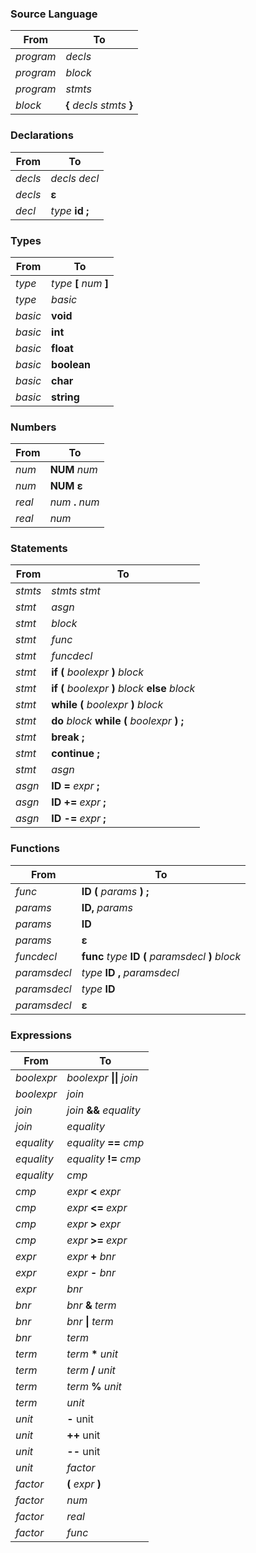 
### Source Language

| From | To |
| -- | -- |
| _program_ | _decls_|
| _program_ | _block_ |
| _program_ | _stmts_ |
| _block_ | **{** _decls_ _stmts_ **}** |

### Declarations

| From | To |
| -- | -- |
| _decls_ | _decls_ _decl_|
| _decls_ | **ε** |
| _decl_ | _type_ **id** **;** |

### Types

| From | To |
| -- | -- |
| _type_ | _type_ **\[** _num_ **]** |
| _type_ | _basic_ |
| _basic_ | **void** |
| _basic_ | **int** |
| _basic_ | **float** |
| _basic_ | **boolean** |
| _basic_ | **char** |
| _basic_ | **string** |

### Numbers

| From | To |
| -- | -- |
| _num_ | **NUM** _num_ |
| _num_ | **NUM** **ε** |
| _real_ | _num_ **.** _num_ |
| _real_ | _num_ |

### Statements

| From | To |
| -- | -- |
| _stmts_ | _stmts_ _stmt_ |
| _stmt_ | _asgn_ |
| _stmt_ | _block_ |
| _stmt_ | _func_ |
| _stmt_ | _funcdecl_ |
| _stmt_ | **if** **(** _boolexpr_ **)** _block_ |
| _stmt_ | **if** **(** _boolexpr_ **)** _block_ **else** _block_ |
| _stmt_ | **while** **(** _boolexpr_ **)** _block_ |
| _stmt_ | **do** _block_ **while** **(** _boolexpr_ **)** **;** |
| _stmt_ | **break** **;** |
| _stmt_ | **continue** **;** |
| _stmt_ | _asgn_ |
| _asgn_ | **ID =** _expr_ **;** |
| _asgn_ | **ID +=** _expr_ **;** |
| _asgn_ | **ID -=** _expr_ **;** |

### Functions
| From | To |
| -- | -- |
| _func_ |  **ID (** _params_ **)** **;** |
| _params_ |  **ID,** _params_|
| _params_ |  **ID** |
| _params_ | **ε** |
| _funcdecl_ | **func** _type_ **ID (** _paramsdecl_ **)** _block_ |
| _paramsdecl_ | _type_ **ID** **,** _paramsdecl_|
| _paramsdecl_ | _type_ **ID** |
| _paramsdecl_ | **ε** |

### Expressions

| From | To |
| -- | -- |
| _boolexpr_ | _boolexpr_ **\|\|** _join_ |
| _boolexpr_ | _join_ |
| _join_ | _join_ **&&** _equality_ |
| _join_ | _equality_ |
| _equality_ | _equality_ **\=\=** _cmp_ |
| _equality_ | _equality_ **\!\=** _cmp_ |
| _equality_ | _cmp_ |
| _cmp_ | _expr_ **<** _expr_ |
| _cmp_ | _expr_ **<=** _expr_ |
| _cmp_ | _expr_ **>** _expr_ |
| _cmp_ | _expr_ **>=** _expr_ |
| _expr_ | _expr_ **+** _bnr_ |
| _expr_ | _expr_ **-** _bnr_ |
| _expr_ | _bnr_ |
| _bnr_ | _bnr_ **&** _term_ |
| _bnr_ | _bnr_ **\|** _term_ |
| _bnr_ | _term_ |
| _term_ | _term_ **\*** _unit_ |
| _term_ | _term_ **\/** _unit_ |
| _term_ | _term_ **%** _unit_ |
| _term_ | _unit_ |
| _unit_ | **-** unit |
| _unit_ | **++** unit |
| _unit_ | **--** unit |
| _unit_ | _factor_ |
| _factor_ | **(** _expr_ **)**  |
| _factor_ | _num_  |
| _factor_ | _real_  |
| _factor_ | _func_  |

